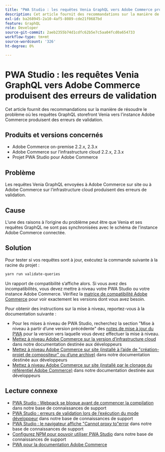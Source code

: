 ```yaml
---
title: "PWA Studio : les requêtes Venia GraphQL vers Adobe Commerce produisent des erreurs de validation"
description: Cet article fournit des recommandations sur la manière de résoudre le problème où les requêtes GraphQL storefront Venia vers l’instance Adobe Commerce produisent des erreurs de validation.
exl-id: ba268945-2a10-4af5-8089-cde21f0687bd
feature: GraphQL
role: Developer
source-git-commit: 2aeb2355b74d1cdfc62b5e7c5aa04fcd0a654733
workflow-type: tm+mt
source-wordcount: '326'
ht-degree: 0%

---
```


# PWA Studio : les requêtes Venia GraphQL vers Adobe Commerce produisent des erreurs de validation

Cet article fournit des recommandations sur la manière de résoudre le problème où les requêtes GraphQL storefront Venia vers l’instance Adobe Commerce produisent des erreurs de validation.

## Produits et versions concernés

* Adobe Commerce on-premise 2.2.x, 2.3.x
* Adobe Commerce sur l’infrastructure cloud 2.2.x, 2.3.x
* Projet PWA Studio pour Adobe Commerce

## Problème

Les requêtes Venia GraphQL envoyées à Adobe Commerce sur site ou à Adobe Commerce sur l’infrastructure cloud produisent des erreurs de validation.

## Cause

L’une des raisons à l’origine du problème peut être que Venia et ses requêtes GraphQL ne sont pas synchronisées avec le schéma de l’instance Adobe Commerce connectée.

## Solution

Pour tester si vos requêtes sont à jour, exécutez la commande suivante à la racine du projet :

```bash
yarn run validate-queries
```

Un rapport de compatibilité s’affiche alors. Si vous avez des incompatibilités, vous devez mettre à niveau votre PWA Studio ou votre instance Adobe Commerce. Vérifiez la [matrice de compatibilité Adobe Commerce](https://developer.adobe.com/commerce/pwa-studio/integrations/adobe-commerce/version-compatibility/) pour voir exactement les versions dont vous avez besoin.

Pour obtenir des instructions sur la mise à niveau, reportez-vous à la documentation suivante :

* Pour les mises à niveau de PWA Studio, recherchez la section &quot;Mise à niveau à partir d’une version précédente&quot; des [notes de mise à jour du PWA](https://github.com/magento/pwa-studio/releases/) pour la version vers laquelle vous devez effectuer la mise à niveau.
* [Mettez à niveau Adobe Commerce sur la version d’infrastructure cloud](https://experienceleague.adobe.com/en/docs/commerce-cloud-service/user-guide/develop/upgrade/commerce-version) dans notre documentation destinée aux développeurs
* [Mettez à niveau Adobe Commerce sur site (installé à l’aide de &quot;création-projet de compositeur&quot; ou d’une archive)](https://experienceleague.adobe.com/en/docs/commerce-operations/upgrade-guide/implementation/perform-upgrade) dans notre documentation destinée aux développeurs
* [Mettez à niveau Adobe Commerce sur site (installé par le clonage du référentiel Adobe Commerce)](https://experienceleague.adobe.com/en/docs/commerce-operations/upgrade-guide/developer/git-installs) dans notre documentation destinée aux développeurs

## Lecture connexe

* [PWA Studio : Webpack se bloque avant de commencer la compilation](/help/troubleshooting/miscellaneous/pwa-studio-webpack-hangs-before-beginning-compilation.md) dans notre base de connaissances de support
* [PWA Studio : erreurs de validation lors de l’exécution du mode développeur](/help/troubleshooting/miscellaneous/pwa-studio-validation-errors-when-running-developer-mode.md) dans notre base de connaissances de support
* [PWA Studio : le navigateur affiche &quot;Cannot proxy to&quot;error](/help/troubleshooting/miscellaneous/pwa-studio-browser-displays-cannot-proxy-to-error.md) dans notre base de connaissances de support
* [Configurez NPM pour pouvoir utiliser PWA Studio](/help/how-to/general/configure-npm-to-be-able-to-use-pwa-studio.md) dans notre base de connaissances de support
* [PWA pour la documentation Adobe Commerce](https://magento.github.io/pwa-studio/)
